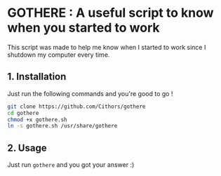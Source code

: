# GOTHERE : A useful script to know when you started to work

This script was made to help me know when I started to work since I shutdown my computer every time.

## 1. Installation

Just run the following commands and you're good to go !

```bash
git clone https://github.com/Cithors/gothere
cd gothere
chmod +x gothere.sh
ln -s gothere.sh /usr/share/gothere
```

## 2. Usage

Just run `gothere` and you got your answer :)